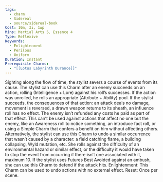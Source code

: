 ```yaml
---
tags:
  - charm
  - Sidereal
  - source/sidereal-book
Cost: 10m, 3i, 1wp
Mins: Martial Arts 5, Essence 4
Type: Reflexive
Keywords:
  - Enlightenment
  - Perilous
  - Uniform
Duration: Instant
Prerequisite Charms:
  - "[[Lotus Labyrinth Durance]]"
---
```

Sighting along the flow of time, the stylist severs a course of events from its cause. The stylist can use this Charm after an enemy succeeds on an action, rolling (Intelligence + Lore) against his roll’s successes. If the action was unrolled, he rolls an appropriate (Attribute + Ability) pool. If the stylist succeeds, the consequences of that action: an attack deals no damage, movement is reversed, a drawn weapon returns to its sheath, an influence roll has no effect. The enemy isn’t refunded any costs he paid as part of that effect. This can’t be used against actions that affect no one but the enemy, like an Awareness roll to notice something, an introduce fact roll, or using a Simple Charm that confers a benefit on him without affecting others. Alternatively, the stylist can use this Charm to undo a similar occurrence that wasn’t caused by a character: a field catching flame, a building collapsing, Wyld mutation, etc. She rolls against the difficulty of an environmental hazard or similar effect, or the difficulty it would have taken to stop the event from occurring if there isn’t one associated with it, maximum 10. If the stylist uses Futures Best Avoided against an ambush, she can use this Charm to defend if the attack hits. Enlightenment: This Charm can be used to undo actions with no external effect. Reset: Once per scene.